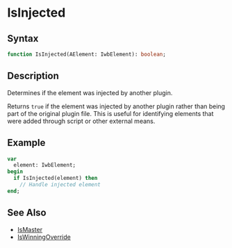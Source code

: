 # IsInjected

## Syntax

```pascal
function IsInjected(AElement: IwbElement): boolean;
```

## Description

Determines if the element was injected by another plugin.

Returns `true` if the element was injected by another plugin rather than being part of the original plugin file. This is useful for identifying elements that were added through script or other external means.

## Example

```pascal
var
  element: IwbElement;
begin
  if IsInjected(element) then
    // Handle injected element
end;
```

## See Also

- [IsMaster](IwbMainRecord_IsMaster.md)
- [IsWinningOverride](IwbMainRecord_IsWinningOverride.md)
